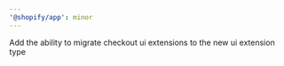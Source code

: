 ```yaml
---
'@shopify/app': minor
---
```


Add the ability to migrate checkout ui extensions to the new ui extension type
